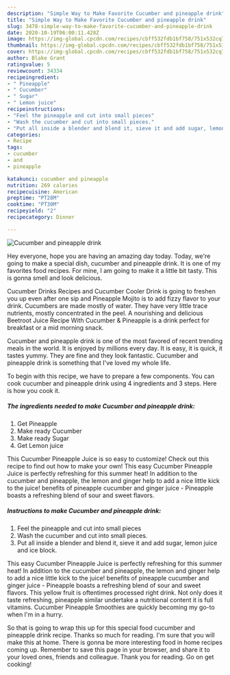```yaml
---
description: "Simple Way to Make Favorite Cucumber and pineapple drink"
title: "Simple Way to Make Favorite Cucumber and pineapple drink"
slug: 3478-simple-way-to-make-favorite-cucumber-and-pineapple-drink
date: 2020-10-19T06:00:11.428Z
image: https://img-global.cpcdn.com/recipes/cbff532fdb1bf758/751x532cq70/cucumber-and-pineapple-drink-recipe-main-photo.jpg
thumbnail: https://img-global.cpcdn.com/recipes/cbff532fdb1bf758/751x532cq70/cucumber-and-pineapple-drink-recipe-main-photo.jpg
cover: https://img-global.cpcdn.com/recipes/cbff532fdb1bf758/751x532cq70/cucumber-and-pineapple-drink-recipe-main-photo.jpg
author: Blake Grant
ratingvalue: 5
reviewcount: 34334
recipeingredient:
- " Pineapple"
- " Cucumber"
- " Sugar"
- " Lemon juice"
recipeinstructions:
- "Feel the pineapple and cut into small pieces"
- "Wash the cucumber and cut into small pieces."
- "Put all inside a blender and blend it, sieve it and add sugar, lemon juice and ice block."
categories:
- Recipe
tags:
- cucumber
- and
- pineapple

katakunci: cucumber and pineapple 
nutrition: 269 calories
recipecuisine: American
preptime: "PT28M"
cooktime: "PT30M"
recipeyield: "2"
recipecategory: Dinner

---
```



![Cucumber and pineapple drink](https://img-global.cpcdn.com/recipes/cbff532fdb1bf758/751x532cq70/cucumber-and-pineapple-drink-recipe-main-photo.jpg)

Hey everyone, hope you are having an amazing day today. Today, we're going to make a special dish, cucumber and pineapple drink. It is one of my favorites food recipes. For mine, I am going to make it a little bit tasty. This is gonna smell and look delicious.

Cucumber Drinks Recipes and Cucumber Cooler Drink is going to freshen you up even after one sip and Pineapple Mojito is to add fizzy flavor to your drink. Cucumbers are made mostly of water. They have very little trace nutrients, mostly concentrated in the peel. A nourishing and delicious Beetroot Juice Recipe With Cucumber &amp; Pineapple is a drink perfect for breakfast or a mid morning snack.

Cucumber and pineapple drink is one of the most favored of recent trending meals in the world. It is enjoyed by millions every day. It is easy, it is quick, it tastes yummy. They are fine and they look fantastic. Cucumber and pineapple drink is something that I've loved my whole life.


To begin with this recipe, we have to prepare a few components. You can cook cucumber and pineapple drink using 4 ingredients and 3 steps. Here is how you cook it.

<!--inarticleads1-->

##### The ingredients needed to make Cucumber and pineapple drink:

1. Get  Pineapple
1. Make ready  Cucumber
1. Make ready  Sugar
1. Get  Lemon juice


This Cucumber Pineapple Juice is so easy to customize! Check out this recipe to find out how to make your own! This easy Cucumber Pineapple Juice is perfectly refreshing for this summer heat! In addition to the cucumber and pineapple, the lemon and ginger help to add a nice little kick to the juice! benefits of pineapple cucumber and ginger juice - Pineapple boasts a refreshing blend of sour and sweet flavors. 

<!--inarticleads2-->

##### Instructions to make Cucumber and pineapple drink:

1. Feel the pineapple and cut into small pieces
1. Wash the cucumber and cut into small pieces.
1. Put all inside a blender and blend it, sieve it and add sugar, lemon juice and ice block.


This easy Cucumber Pineapple Juice is perfectly refreshing for this summer heat! In addition to the cucumber and pineapple, the lemon and ginger help to add a nice little kick to the juice! benefits of pineapple cucumber and ginger juice - Pineapple boasts a refreshing blend of sour and sweet flavors. This yellow fruit is oftentimes processed right drink. Not only does it taste refreshing, pineapple similar undertake a nutritional content it is full vitamins. Cucumber Pineapple Smoothies are quickly becoming my go-to when I&#39;m in a hurry. 

So that is going to wrap this up for this special food cucumber and pineapple drink recipe. Thanks so much for reading. I'm sure that you will make this at home. There is gonna be more interesting food in home recipes coming up. Remember to save this page in your browser, and share it to your loved ones, friends and colleague. Thank you for reading. Go on get cooking!

